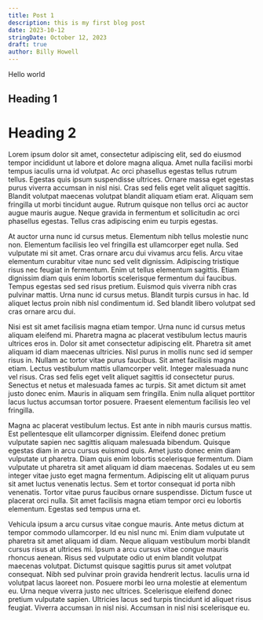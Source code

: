 ```yaml
---
title: Post 1
description: this is my first blog post
date: 2023-10-12
stringDate: October 12, 2023
draft: true
author: Billy Howell
---
```

Hello world

## Heading 1
# Heading 2

Lorem ipsum dolor sit amet, consectetur adipiscing elit, sed do eiusmod tempor incididunt ut labore et dolore magna aliqua. Amet nulla facilisi morbi tempus iaculis urna id volutpat. Ac orci phasellus egestas tellus rutrum tellus. Egestas quis ipsum suspendisse ultrices. Ornare massa eget egestas purus viverra accumsan in nisl nisi. Cras sed felis eget velit aliquet sagittis. Blandit volutpat maecenas volutpat blandit aliquam etiam erat. Aliquam sem fringilla ut morbi tincidunt augue. Rutrum quisque non tellus orci ac auctor augue mauris augue. Neque gravida in fermentum et sollicitudin ac orci phasellus egestas. Tellus cras adipiscing enim eu turpis egestas.

At auctor urna nunc id cursus metus. Elementum nibh tellus molestie nunc non. Elementum facilisis leo vel fringilla est ullamcorper eget nulla. Sed vulputate mi sit amet. Cras ornare arcu dui vivamus arcu felis. Arcu vitae elementum curabitur vitae nunc sed velit dignissim. Adipiscing tristique risus nec feugiat in fermentum. Enim ut tellus elementum sagittis. Etiam dignissim diam quis enim lobortis scelerisque fermentum dui faucibus. Tempus egestas sed sed risus pretium. Euismod quis viverra nibh cras pulvinar mattis. Urna nunc id cursus metus. Blandit turpis cursus in hac. Id aliquet lectus proin nibh nisl condimentum id. Sed blandit libero volutpat sed cras ornare arcu dui.

Nisi est sit amet facilisis magna etiam tempor. Urna nunc id cursus metus aliquam eleifend mi. Pharetra magna ac placerat vestibulum lectus mauris ultrices eros in. Dolor sit amet consectetur adipiscing elit. Pharetra sit amet aliquam id diam maecenas ultricies. Nisl purus in mollis nunc sed id semper risus in. Nullam ac tortor vitae purus faucibus. Sit amet facilisis magna etiam. Lectus vestibulum mattis ullamcorper velit. Integer malesuada nunc vel risus. Cras sed felis eget velit aliquet sagittis id consectetur purus. Senectus et netus et malesuada fames ac turpis. Sit amet dictum sit amet justo donec enim. Mauris in aliquam sem fringilla. Enim nulla aliquet porttitor lacus luctus accumsan tortor posuere. Praesent elementum facilisis leo vel fringilla.

Magna ac placerat vestibulum lectus. Est ante in nibh mauris cursus mattis. Est pellentesque elit ullamcorper dignissim. Eleifend donec pretium vulputate sapien nec sagittis aliquam malesuada bibendum. Quisque egestas diam in arcu cursus euismod quis. Amet justo donec enim diam vulputate ut pharetra. Diam quis enim lobortis scelerisque fermentum. Diam vulputate ut pharetra sit amet aliquam id diam maecenas. Sodales ut eu sem integer vitae justo eget magna fermentum. Adipiscing elit ut aliquam purus sit amet luctus venenatis lectus. Sem et tortor consequat id porta nibh venenatis. Tortor vitae purus faucibus ornare suspendisse. Dictum fusce ut placerat orci nulla. Sit amet facilisis magna etiam tempor orci eu lobortis elementum. Egestas sed tempus urna et.

Vehicula ipsum a arcu cursus vitae congue mauris. Ante metus dictum at tempor commodo ullamcorper. Id eu nisl nunc mi. Enim diam vulputate ut pharetra sit amet aliquam id diam. Neque aliquam vestibulum morbi blandit cursus risus at ultrices mi. Ipsum a arcu cursus vitae congue mauris rhoncus aenean. Risus sed vulputate odio ut enim blandit volutpat maecenas volutpat. Dictumst quisque sagittis purus sit amet volutpat consequat. Nibh sed pulvinar proin gravida hendrerit lectus. Iaculis urna id volutpat lacus laoreet non. Posuere morbi leo urna molestie at elementum eu. Urna neque viverra justo nec ultrices. Scelerisque eleifend donec pretium vulputate sapien. Ultricies lacus sed turpis tincidunt id aliquet risus feugiat. Viverra accumsan in nisl nisi. Accumsan in nisl nisi scelerisque eu.